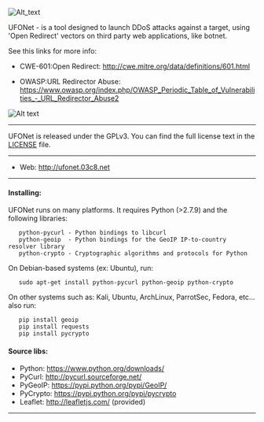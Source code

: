   ![Alt_text](http://ufonet.03c8.net/ufonet/ufonet-gui4_small.png "UFONet Botnet Attacking Map")


  UFONet - is a tool designed to launch DDoS attacks against a target, 
  using 'Open Redirect' vectors on third party web applications, like botnet.

  See this links for more info:

   - CWE-601:Open Redirect: 
     http://cwe.mitre.org/data/definitions/601.html

   - OWASP:URL Redirector Abuse: 
     https://www.owasp.org/index.php/OWASP_Periodic_Table_of_Vulnerabilities_-_URL_Redirector_Abuse2

  ![Alt text](http://ufonet.03c8.net/ufonet/ufonet-schema.png "UFONet Schema")

----------

 UFONet is released under the GPLv3. You can find the full license text
in the [LICENSE](./docs/LICENSE) file.

----------

 + Web:  http://ufonet.03c8.net

----------

#### Installing:

  UFONet runs on many platforms.  It requires Python (>2.7.9) and the following libraries:

       python-pycurl - Python bindings to libcurl
       python-geoip  - Python bindings for the GeoIP IP-to-country resolver library
       python-crypto - Cryptographic algorithms and protocols for Python

  On Debian-based systems (ex: Ubuntu), run: 

       sudo apt-get install python-pycurl python-geoip python-crypto

  On other systems such as: Kali, Ubuntu, ArchLinux, ParrotSec, Fedora, etc... also run:

       pip install geoip 
       pip install requests
       pip install pycrypto

####  Source libs:

 * Python: https://www.python.org/downloads/
 * PyCurl: http://pycurl.sourceforge.net/
 * PyGeoIP: https://pypi.python.org/pypi/GeoIP/
 * PyCrypto: https://pypi.python.org/pypi/pycrypto
 * Leaflet: http://leafletjs.com/ (provided)

----------

